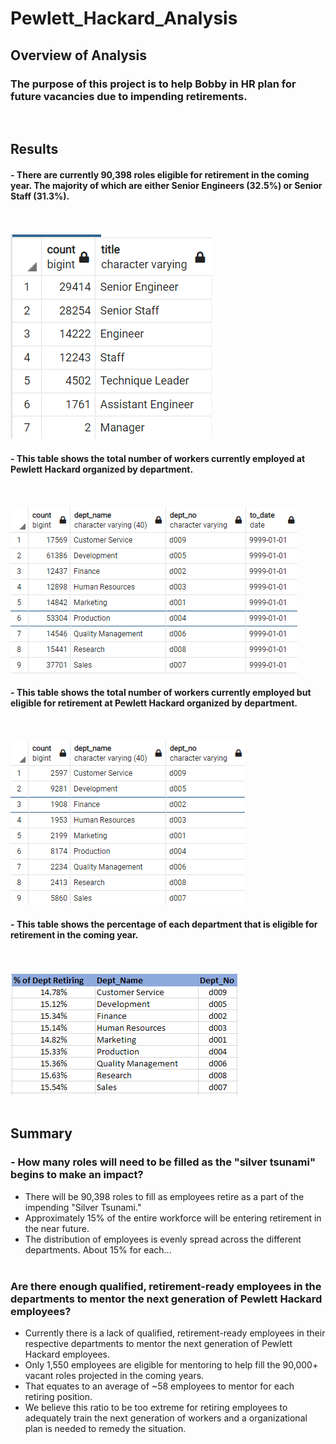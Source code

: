 # Pewlett_Hackard_Analysis
## Overview of Analysis
### The purpose of this project is to help Bobby in HR plan for future vacancies due to impending retirements.

<br/>

## Results
#### - There are currently 90,398 roles eligible for retirement in the coming year. The majority of which are either Senior Engineers (32.5%) or Senior Staff (31.3%).
<br/><br/>![Impending Retirement](Data/Pictures/retiring_titles.png)<br/>

#### - This table shows the total number of workers currently employed at Pewlett Hackard organized by department. 
<br/><br/>![Current Employees by Department](Data/Pictures/current_employees_by_dept.png)<br/>

#### - This table shows the total number of workers currently employed but eligible for retirement at Pewlett Hackard organized by department.
<br/><br/>![Retiring Employees by Department](Data/Pictures/retiring_employees_by_dept.png)<br/>

#### - This table shows the percentage of each department that is eligible for retirement in the coming year.
<br/><br/>![Percent of Workforce Retiring By Department](Data/Pictures/dept_retire_percent.png)<br/><br/>

## Summary
### - How many roles will need to be filled as the "silver tsunami" begins to make an impact?
- There will be 90,398 roles to fill as employees retire as a part of the impending "Silver Tsunami."
- Approximately 15% of the entire workforce will be entering retirement in the near future.
- The distribution of employees is evenly spread across the different departments. About 15% for each...<br/><br/>

### Are there enough qualified, retirement-ready employees in the departments to mentor the next generation of Pewlett Hackard employees?
- Currently there is a lack of qualified, retirement-ready employees in their respective departments to mentor the next generation of Pewlett Hackard employees. 
- Only 1,550 employees are eligible for mentoring to help fill the 90,000+ vacant roles projected in the coming years. 
- That equates to an average of ~58 employees to mentor for each retiring position. 
- We believe this ratio to be too extreme for retiring employees to adequately train the next generation of workers and a organizational plan is needed to remedy the situation.